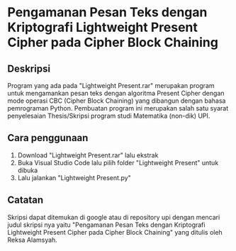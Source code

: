 # Pengamanan Pesan Teks dengan Kriptografi Lightweight Present Cipher pada Cipher Block Chaining

## Deskripsi
Program yang ada pada "Lightweight Present.rar" merupakan program untuk mengamankan pesan teks dengan algoritma Present Cipher dengan mode operasi CBC (Cipher Block Chaining) yang dibangun dengan bahasa pemrograman Python. Pembuatan program ini merupakan salah satu syarat penyelesaian Thesis/Skripsi program studi Matematika (non-dik) UPI.

## Cara penggunaan 
1. Download "Lightweight Present.rar" lalu ekstrak
2. Buka Visual Studio Code lalu pilih folder "Lightweight Present" untuk dibuka
3. Lalu jalankan "Lightweight Present.py"

## Catatan 
Skripsi dapat ditemukan di google atau di repository upi dengan mencari judul skripsi nya yaitu "Pengamanan Pesan Teks dengan Kriptografi Lightweight Present Cipher pada Cipher Block Chaining" yang ditulis oleh Reksa Alamsyah.

